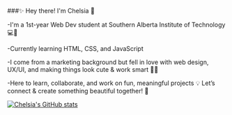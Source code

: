 ###✨ Hey there! I'm Chelsia 💖

-I'm a 1st-year Web Dev student at Southern Alberta Institute of Technology 💻🎀

-Currently learning HTML, CSS, and JavaScript 

-I come from a marketing background but fell in love with web design, UX/UI, and making things look cute & work smart 🌸🎨

-Here to learn, collaborate, and work on fun, meaningful projects 💡
Let’s connect & create something beautiful together! 🌷

[![Chelsia's GitHub stats](https://github-readme-stats.vercel.app/api?username=Chels9897&theme=omni)](https://github.com/anuraghazra/github-readme-stats)
